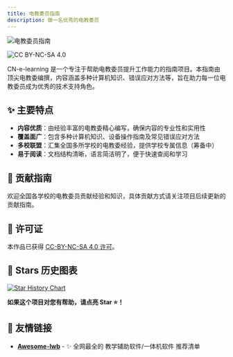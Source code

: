 ```yaml
---
title: 电教委员指南
description: 做一名优秀的电教委员
---
```


![电教委员指南](https://i.p-i.vip/88/20250924-68d3e11c9101e.png)

![CC BY-NC-SA 4.0](https://camo.githubusercontent.com/0157aea42bfc560de71cdb5847ae8350e92d19b5da400c4d4529d5eb54559f0e/68747470733a2f2f696d672e736869656c64732e696f2f62616467652f4c6963656e73652d43435f42592d2d4e432d2d53415f342e302d626c75652e737667)


CN-e-learning 是一个专注于帮助电教委员提升工作能力的指南项目。本指南由顶尖电教委编撰，内容涵盖多种计算机知识、错误应对方法等，旨在助力每一位电教委员成为优秀的技术支持角色。

## ✨ 主要特点

- **内容优质**：由经验丰富的电教委精心编写，确保内容的专业性和实用性
- **覆盖面广**：包含多种计算机知识、设备操作指南及常见错误应对方法
- **多校联盟**：汇集全国多所学校的电教委经验，提供学校专属信息（筹备中）
- **易于阅读**：文档结构清晰，语言简洁明了，便于快速查阅和学习

## 🤝 贡献指南

欢迎全国各学校的电教委员贡献经验和知识，具体贡献方式请关注项目后续更新的贡献指南。

## 📄 许可证

本作品已获得 [CC-BY-NC-SA 4.0 许可](https://creativecommons.org/licenses/by-nc-sa/4.0/?ref=chooser-v1CC )。


## 🌟 Stars 历史图表

[![Star History Chart](https://api.star-history.com/svg?repos=TEHS-TECH/CN-e-learning&type=Date)](https://www.star-history.com/#TEHS-TECH/CN-e-learning&Date)

**如果这个项目对您有帮助，请点亮 Star ⭐！**

## 🔗 友情链接
  -  **[Awesome-Iwb](https://github.com/awesome-iwb/awesome-iwb)** - ✨ 全网最全的 教学辅助软件/一体机软件 推荐清单